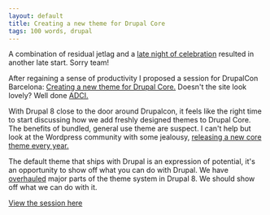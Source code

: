 ```yaml
---
layout: default
title: Creating a new theme for Drupal Core
tags: 100 words, drupal
---
```


A combination of residual jetlag and a [late night of celebration](/blog/jac-celebration-dinner/) resulted in another late start. Sorry team!

After regaining a sense of productivity I proposed a session for DrupalCon Barcelona: [Creating a new theme for Drupal Core.](https://events.drupal.org/barcelona2015/sessions/creating-new-theme-drupal-core) Doesn't the site look lovely? Well done [ADCI.](http://adcisolutions.com/)

With Drupal 8 close to the door around Drupalcon, it feels like the right time to start discussing how we add freshly designed themes to Drupal Core. The benefits of bundled, general use theme are suspect. I can't help but look at the Wordpress community with some jealousy, [releasing a new core theme every year.](https://wordpress.org/themes/twentyfifteen/)

The default theme that ships with Drupal is an expression of  potential, it's an opportunity to show off what you can do with Drupal. We have [overhauled](https://www.drupal.org/drupal-8.0/themers) major parts of the theme system in Drupal 8. We should show off what we can do with it.

[View the session here](https://events.drupal.org/barcelona2015/sessions/creating-new-theme-drupal-core)
